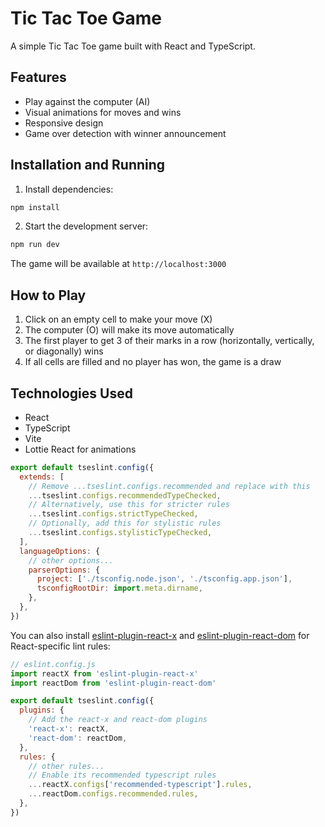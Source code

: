 # Tic Tac Toe Game

A simple Tic Tac Toe game built with React and TypeScript.

## Features

- Play against the computer (AI)
- Visual animations for moves and wins
- Responsive design
- Game over detection with winner announcement

## Installation and Running

1. Install dependencies:
```bash
npm install
```

2. Start the development server:
```bash
npm run dev
```

The game will be available at `http://localhost:3000`

## How to Play

1. Click on an empty cell to make your move (X)
2. The computer (O) will make its move automatically
3. The first player to get 3 of their marks in a row (horizontally, vertically, or diagonally) wins
4. If all cells are filled and no player has won, the game is a draw

## Technologies Used

- React
- TypeScript
- Vite
- Lottie React for animations

```js
export default tseslint.config({
  extends: [
    // Remove ...tseslint.configs.recommended and replace with this
    ...tseslint.configs.recommendedTypeChecked,
    // Alternatively, use this for stricter rules
    ...tseslint.configs.strictTypeChecked,
    // Optionally, add this for stylistic rules
    ...tseslint.configs.stylisticTypeChecked,
  ],
  languageOptions: {
    // other options...
    parserOptions: {
      project: ['./tsconfig.node.json', './tsconfig.app.json'],
      tsconfigRootDir: import.meta.dirname,
    },
  },
})
```

You can also install [eslint-plugin-react-x](https://github.com/Rel1cx/eslint-react/tree/main/packages/plugins/eslint-plugin-react-x) and [eslint-plugin-react-dom](https://github.com/Rel1cx/eslint-react/tree/main/packages/plugins/eslint-plugin-react-dom) for React-specific lint rules:

```js
// eslint.config.js
import reactX from 'eslint-plugin-react-x'
import reactDom from 'eslint-plugin-react-dom'

export default tseslint.config({
  plugins: {
    // Add the react-x and react-dom plugins
    'react-x': reactX,
    'react-dom': reactDom,
  },
  rules: {
    // other rules...
    // Enable its recommended typescript rules
    ...reactX.configs['recommended-typescript'].rules,
    ...reactDom.configs.recommended.rules,
  },
})
```
